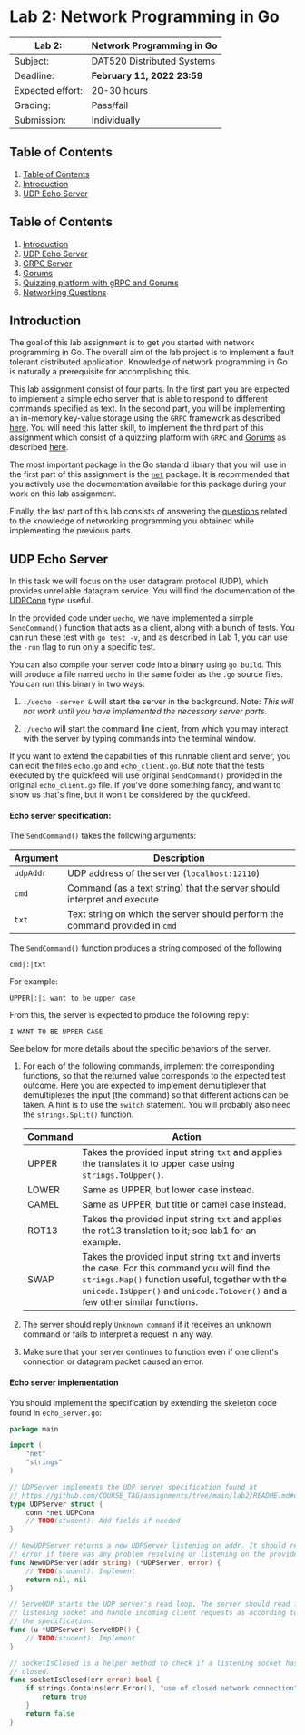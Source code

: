 # Lab 2: Network Programming in Go

| Lab 2: | Network Programming in Go |
| ---------------------    | --------------------- |
| Subject:                 | DAT520 Distributed Systems |
| Deadline:                | **February 11, 2022 23:59** |
| Expected effort:         | 20-30 hours |
| Grading:                 | Pass/fail |
| Submission:              | Individually |

## Table of Contents

1. [Table of Contents](#table-of-contents)
2. [Introduction](#introduction)
3. [UDP Echo Server](#udp-echo-server)

## Table of Contents

1. [Introduction](https://github.com/COURSE_TAG/assignments/tree/main/lab2/README.md#introduction)
2. [UDP Echo Server](https://github.com/COURSE_TAG/assignments/tree/main/lab2/README.md#udp-echo-server)
3. [GRPC Server](grpc/README.md)
4. [Gorums](gorums/gorums.md)
5. [Quizzing platform with gRPC and Gorums](quiz/quiz.md)
6. [Networking Questions](networking/network_questions.md)

## Introduction

The goal of this lab assignment is to get you started with network programming
in Go. The overall aim of the lab project is to implement a fault tolerant
distributed application.
Knowledge of network programming in Go is naturally a prerequisite for accomplishing this.

This lab assignment consist of four parts. In the first part you are expected to
implement a simple echo server that is able to respond to different commands
specified as text. In the second part, you will be implementing an in-memory
key-value storage using the `GRPC` framework as described [here](grpc/README.md).
You will need this latter skill, to implement the third part of this assignment
which consist of a quizzing platform with `GRPC` and [Gorums](https://github.com/relab/gorums) as
described [here](quiz/quiz.md).

The most important package in the Go standard library that you will use in
the first part of this assignment is the [`net`](http://golang.org/pkg/net) package.
It is recommended that you actively use the documentation available for this package during your
work on this lab assignment.

Finally, the last part of this lab consists of answering the [questions](networking/network_questions.md)
related to the knowledge of networking programming you obtained while implementing the previous parts.

## UDP Echo Server

In this task we will focus on the user datagram protocol (UDP), which provides
unreliable datagram service. You will find the documentation of the
[UDPConn](https://golang.org/pkg/net/#UDPConn) type useful.

In the provided code under `uecho`, we have implemented a simple
`SendCommand()` function that acts as a client, along with a bunch of tests.
You can run these test with `go test -v`, and as described in Lab 1, you can
use the `-run` flag to run only a specific test.

You can also compile your server code into a binary using `go build`. This
will produce a file named `uecho` in the same folder as the `.go` source files.
You can run this binary in two ways:

1. `./uecho -server &` will start the server in the background. Note: *This will
   not work until you have implemented the necessary server parts.*

2. `./uecho` will start the command line client, from which you may interact with
   the server by typing commands into the terminal window.

If you want to extend the capabilities of this runnable client and server,
you can edit the files `echo.go` and `echo_client.go`. But note that the
tests executed by the quickfeed will use original `SendCommand()` provided
in the original `echo_client.go` file. If you've done something fancy,
and want to show us that's fine, but it won't be considered by the quickfeed.

#### Echo server specification:


The `SendCommand()` takes the following arguments:

| Argument | Description	|
| -------------------- 	| ------------------------------------- |
| `udpAddr`		| UDP address of the server (`localhost:12110`) 		|
| `cmd`			| Command (as a text string) that the server should interpret and execute |
| `txt`			| Text string on which the server should perform the command provided in `cmd` |

The `SendCommand()` function produces a string composed of the following

```
cmd|:|txt
```

For example:

```
UPPER|:|i want to be upper case
```

From this, the server is expected to produce the following reply:

```
I WANT TO BE UPPER CASE
```

See below for more details about the specific behaviors of the server.

1. For each of the following commands, implement the corresponding functions, so that the returned value corresponds to the expected test outcome. Here you are expected to implement demultiplexer that demultiplexes the input (the command) so that different actions can be taken. A hint is to use the `switch` statement. You will probably also need the `strings.Split()` function.

    | Command	| Action |
    | -------------------- 	| ------------------------------------- |
    | UPPER		| Takes the provided input string `txt` and applies the translates it to upper case using `strings.ToUpper()`. |
    | LOWER		| Same as UPPER, but lower case instead. |
    | CAMEL		| Same as UPPER, but title or camel case instead. |
    | ROT13		| Takes the provided input string `txt` and applies the rot13 translation to it; see lab1 for an example. |
    | SWAP		| Takes the provided input string `txt` and inverts the case. For this command you will find the `strings.Map()` function useful, together with the `unicode.IsUpper()` and `unicode.ToLower()` and a few other similar functions. |

2. The server should reply `Unknown command` if it receives an unknown command
   or fails to interpret a request in any way.

3. Make sure that your server continues to function even if one client's
   connection or datagram packet caused an error.

#### Echo server implementation

You should implement the specification by extending the skeleton code found in `echo_server.go`:

```go
package main

import (
	"net"
	"strings"
)

// UDPServer implements the UDP server specification found at
// https://github.com/COURSE_TAG/assignments/tree/main/lab2/README.md#udp-server
type UDPServer struct {
	conn *net.UDPConn
	// TODO(student): Add fields if needed
}

// NewUDPServer returns a new UDPServer listening on addr. It should return an
// error if there was any problem resolving or listening on the provided addr.
func NewUDPServer(addr string) (*UDPServer, error) {
	// TODO(student): Implement
	return nil, nil
}

// ServeUDP starts the UDP server's read loop. The server should read from its
// listening socket and handle incoming client requests as according to the
// the specification.
func (u *UDPServer) ServeUDP() {
	// TODO(student): Implement
}

// socketIsClosed is a helper method to check if a listening socket has been
// closed.
func socketIsClosed(err error) bool {
	if strings.Contains(err.Error(), "use of closed network connection") {
		return true
	}
	return false
}
```